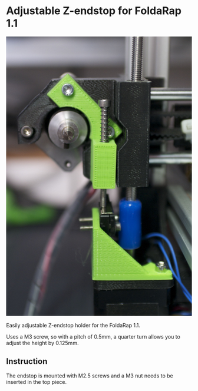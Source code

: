 # Adjustable Z-endstop for FoldaRap 1.1

![photo](photo.jpg)

Easily adjustable Z-endstop holder for the FoldaRap 1.1.

Uses a M3 screw, so with a pitch of 0.5mm, a quarter turn allows you to adjust the height by 0.125mm.

## Instruction

The endstop is mounted with M2.5 screws and a M3 nut needs to be inserted in the top piece.
